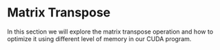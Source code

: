 # Matrix Transpose

In this section we will explore the matrix transpose operation and how to optimize it using different level of memory in our CUDA program.